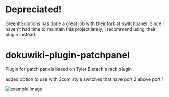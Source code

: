 # Depreciated!

GreenItSolutions has done a great job with their fork at [switchpanel](https://github.com/GreenItSolutions/dokuwiki-plugin-switchpanel).  Since I haven't had time to maintain this project lately, I recommend using their plugin instead.

# dokuwiki-plugin-patchpanel
Plugin for patch panels based on Tyler Bletsch's rack plugin

added option to use with 3com style switches that have port 2 above port 1

![example image](http://i.imgur.com/Z3KzCaE.png)
